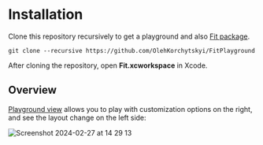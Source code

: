 # Installation

Clone this repository recursively to get a playground and also [Fit package](https://github.com/OlehKorchytskyi/Fit).


```
git clone --recursive https://github.com/OlehKorchytskyi/FitPlayground
```

After cloning the repository, open **Fit.xcworkspace** in Xcode.

## Overview

[Playground view](https://github.com/OlehKorchytskyi/FitPlayground/blob/main/FitPlayground/FitPlayground/PlaygroundView.swift) allows you to play with customization options on the right, and see the layout change on the left side:

![Screenshot 2024-02-27 at 14 29 13](https://github.com/OlehKorchytskyi/FitPlayground/assets/4789347/a847b017-e943-4391-9789-08ca997f6892)

